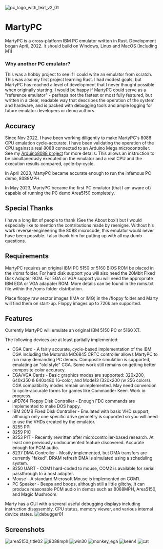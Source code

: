 ![pc_logo_with_text_v2_01](https://github.com/dbalsom/martypc/assets/7229541/ad0ed584-a7c7-40fe-aeb2-95e76051ae52)

# MartyPC

MartyPC is a cross-platform IBM PC emulator written in Rust. Development began April, 2022. It should build on Windows, Linux and MacOS (Including M1)

### Why another PC emulator?

This was a hobby project to see if I could write an emulator from scratch. This was also my first project learning Rust. I had modest goals, but MartyPC has reached a level of development that I never thought possible when originally starting. I would be happy if MartyPC could serve as a "reference emulator" - perhaps not the fastest or most fully featured, but written in a clear, readable way that describes the operation of the system and hardware, and is packed with debugging tools and ample logging for future emulator developers or demo authors.

## Accuracy

Since Nov 2022, I have been working diligently to make MartyPC's 8088 CPU emulation cycle-accurate.  I have been validating the operation of the CPU against a real 8088 connected to an Arduino Mega microcontroller. See my [Arduino8088 project](https://github.com/dbalsom/arduino_8088) for more details. This allows an instruction to be simultaneously executed on the emulator and a real CPU and the execution results compared, cycle-by-cycle.

In April 2023, MartyPC became accurate enough to run the infamous PC demo, 8088MPH.

In May 2023, MartyPC became the first PC emulator (that I am aware of) capable of running the PC demo Area5150 completely.

## Special Thanks

I have a long list of people to thank (See the About box!) but I would especially like to mention the contributions made by reenigne. Without his work reverse-engineering the 8088 microcode, this emulator would never have been possible. I also thank him for putting up with all my dumb questions.

## Requirements

MartyPC requires an original IBM PC 5150 or 5160 BIOS ROM be placed in the /roms folder. For hard disk support you will also need the 20Mbit Fixed Disk Adapter ROM. For EGA or VGA support you will need the appropriate IBM EGA or VGA adapater ROM. More details can be found in the roms.txt file within the /roms folder distribution.

Place floppy raw sector images (IMA or IMG) in the /floppy folder and Marty will find them on start-up. Floppy images up to 720k are supported.

## Features

Currently MartyPC will emulate an original IBM 5150 PC or 5160 XT.

The following devices are at least partially implemented:

* CGA Card - A fairly accurate, cycle-based implementation of the IBM CGA including the Motorola MC6845 CRTC controller allows MartyPC to run many demanding PC demos. Composite simulation is supported, emulating an "old style" CGA.  Some work still remains on getting better composite color accuracy.
* EGA/VGA Cards - Basic graphics modes are supported: 320x200, 640x350 & 640x480 16-color, and Mode13 (320x200 /w 256 colors). CGA compatibility modes remain unimplemented. May need conversion to cycle-accurate forms for games like Commander Keen. Work in progress. 
* µPD764 Floppy Disk Controller - Enough FDC commands are implemented to make DOS happy.
* IBM 20MB Fixed Disk Controller - Emulated with basic VHD support, although only one specific drive geometry is supported so you will need to use the VHDs created by the emulator.
* 8255 PPI
* 8259 PIC
* 8253 PIT - Recently rewritten after microcontroller-based research. At least one previously undocumented feature discovered. Accurate enough for PCM audio.
* 8237 DMA Controller - Mostly implemented, but DMA transfers are currently "faked". DRAM refresh DMA is simulated using a scheduling system.
* 8250 UART - COM1 hard-coded to mouse, COM2 is available for serial passthrough to a host adapter.
* Mouse - A standard Microsoft Mouse is implemented on COM1.
* PC Speaker - Beeps and boops, although still a little glitchy, it can produce reasonable PCM audio in demos such as 8088MPH, Area5150, and Magic Mushroom.

Marty has a GUI with a several useful debugging displays including instruction disassembly, CPU status, memory viewer, and various internal device states. 
![debugger01](https://github.com/dbalsom/martypc/assets/7229541/3eca1c16-470c-40ec-bb1a-6251677cf9ec)

## Screenshots

![area5150_title02](https://github.com/dbalsom/martypc/assets/7229541/373fff8b-2391-4ab3-a9a7-8062c496c78c)
![8088mph](https://user-images.githubusercontent.com/7229541/230502288-1d6f9d42-88b9-4e6c-8257-21378e68ff85.PNG)
![win30](https://user-images.githubusercontent.com/7229541/222996518-479e2c3a-40cd-4a69-b2fb-145a30219812.PNG)
![monkey_ega](https://user-images.githubusercontent.com/7229541/190879975-6ecba7c4-0529-4e34-ac6b-53827944e288.PNG)
![keen4](https://user-images.githubusercontent.com/7229541/182751737-85f2b9d1-d3b4-4b96-888c-3e8762c6c458.PNG)
![cat](https://user-images.githubusercontent.com/7229541/173169921-32b5dbad-0cb7-4cfa-921f-09ba7f946e85.png)
